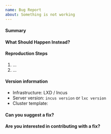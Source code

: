 ```yaml
---
name: Bug Report
about: Something is not working
---
```


<!--
   Thank you for submitting a bug report. Please fill the template below
   with more details.
-->

#### Summary
<!-- Please explain the bug in a few short sentences -->

#### What Should Happen Instead?
<!-- Please explain what the expected behavior is -->

#### Reproduction Steps
<!-- Are you able to consistently reproduce the issue? Please add a list of steps that lead to the bug. -->

1. ...
2. ...

#### Version information
<!-- Fill in any that apply -->

- Infrastructure: LXD / Incus
- Server version: `incus version` or `lxc version`
- Cluster template: <if applicable>

#### Can you suggest a fix?
<!-- (This section is optional). How do you propose that the issue be fixed? -->

#### Are you interested in contributing with a fix?
<!-- yes/no, or @mention maintainers. Community contributions are welcome. -->


<!-- Thank you for making cluster-api-provider-incus better -->
